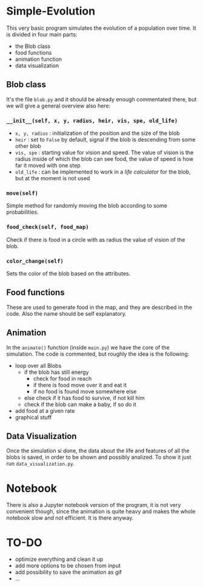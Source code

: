 # Simple-Evolution
This very basic program simulates the evolution of a population over time. It is divided in four main parts:
+ the Blob class
+ food functions
+ animation function
+ data visualization

## Blob class
It's the file `blob.py` and it should be already enough commentated there, but we will give a general overview also here:
### `__init__(self, x, y, radius, heir, vis, spe, old_life)`
+ `x, y, radius` : initialization of the position and the size of the blob
+ `heir` : set to `False` by default, signal if the blob is descending from some other blob
+ `vis, spe` : starting value for vision and speed. The value of vision is the radius inside of which the blob can see food, the value of speed is how far it moved with one step
+ `old_life` : can be implemented to work in a _life calculator_ for the blob, but at the moment is not used
### `move(self)`
Simple method for randomly moving the blob according to some probabilities.
### `food_check(self, food_map)`
Check if there is food in a circle with as radius the value of vision of the blob.
### `color_change(self)`
Sets the color of the blob based on the attributes.


## Food functions
These are used to generate food in the map, and they are described in the code. Also the name should be self explanatory.

## Animation
In the `animate()` function (inside `main.py`) we have the core of the simulation. The code is commented, but roughly the idea is the following:
+ loop over all Blobs
    + if the blob has still energy
        + check for food in reach
        + if there is food move over it and eat it
        + if no food is found move somewhere else
    + else check if it has food to survive, if not kill him
    + check if the blob can make a baby, if so do it
+ add food at a given rate
+ graphical stuff

## Data Visualization
Once the simulation si done, the data about the life and features of all the blobs is saved, in order to be shown and possibly analized. To show it just run `data_visualization.py`.

# Notebook
There is also a Jupyter notebook version of the program, it is not very convenient though, since the animation is quite heavy and makes the whole notebook slow and not efficient. It is there anyway.

# TO-DO
+ optimize everything and clean it up
+ add more options to be chosen from input
+ add possibility to save the animation as gif
+ ...
